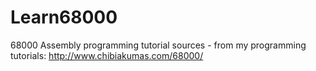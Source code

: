 # Learn68000
68000 Assembly programming tutorial sources - from my programming tutorials: http://www.chibiakumas.com/68000/
